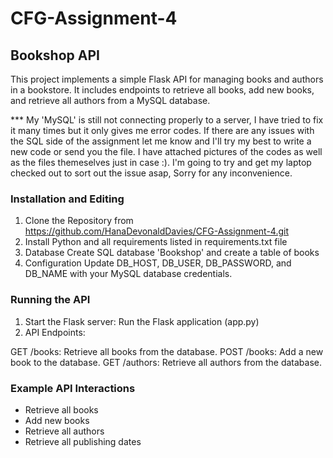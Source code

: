 # CFG-Assignment-4
## Bookshop API
This project implements a simple Flask API for managing books and authors in a bookstore. It includes endpoints to retrieve all books, add new books, and retrieve all authors from a MySQL database.

*** My 'MySQL' is still not connecting properly to a server, I have tried to fix it many times but it only gives me error codes. If there are any issues with the SQL side of the assignment let me know and I'll try my best to write a new code or send you the file. I have attached pictures of the codes as well as the files themeselves just in case :). I'm going to try and get my laptop checked out to sort out the issue asap, Sorry for any inconvenience.

### Installation and Editing 
1. Clone the Repository from https://github.com/HanaDevonaldDavies/CFG-Assignment-4.git
2. Install Python and all requirements listed in requirements.txt file
3. Database
   Create SQL database 'Bookshop' and create a table of books
4. Configuration
   Update DB_HOST, DB_USER, DB_PASSWORD, and DB_NAME with your MySQL database credentials.
   
### Running the API
1. Start the Flask server:
   Run the Flask application (app.py)
2. API Endpoints:

GET /books: Retrieve all books from the database.
POST /books: Add a new book to the database.
GET /authors: Retrieve all authors from the database.

### Example API Interactions
- Retrieve all books
- Add new books
- Retrieve all authors
- Retrieve all publishing dates
